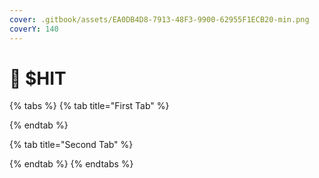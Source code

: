 ```yaml
---
cover: .gitbook/assets/EA0DB4D8-7913-48F3-9900-62955F1ECB20-min.png
coverY: 140
---
```


# 💩 $HIT



{% tabs %}
{% tab title="First Tab" %}

{% endtab %}

{% tab title="Second Tab" %}

{% endtab %}
{% endtabs %}
